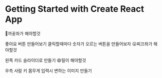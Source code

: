 # Getting Started with Create React App

🤩까꿍좌가 해야할것

좋아요 버튼 만들어보기
클릭할때마다 숫자가 오르는 버튼을 만들어보자
😛찌끄좌가 해야할것

왼쪽 카드 슬라이더로 만들기
😄릴이 해야할것

우측 사람 키 몸무게 입력시 변하는 이미지 만들기